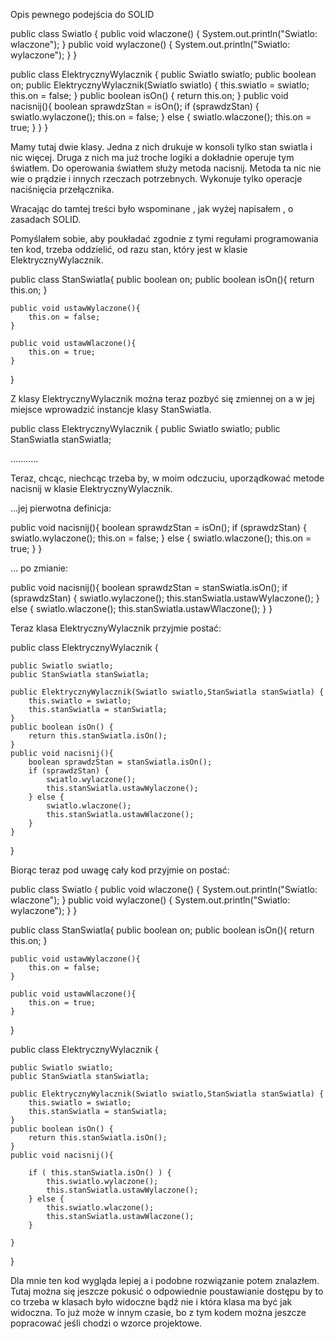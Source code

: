 Opis pewnego podejścia do SOLID



public class Swiatlo {
public void wlaczone() {
    System.out.println("Swiatlo: wlaczone");
}
public void wylaczone() {
    System.out.println("Swiatlo: wylaczone");
}
}


public class ElektrycznyWylacznik {
    public Swiatlo swiatlo;
    public boolean on;
    public ElektrycznyWylacznik(Swiatlo swiatlo) {
        this.swiatlo = swiatlo;
        this.on = false;
    }
    public boolean isOn() {
        return this.on;
    }
    public void nacisnij(){
        boolean sprawdzStan = isOn();
        if (sprawdzStan) {
            swiatlo.wylaczone();
            this.on = false;
        } else {
            swiatlo.wlaczone();
            this.on = true;
        }
    }
}



Mamy tutaj dwie klasy. Jedna z nich drukuje w konsoli tylko stan swiatla i nic więcej.  Druga z nich ma już troche logiki a dokładnie operuje tym światłem. Do operowania światłem służy metoda nacisnij. Metoda ta nic nie wie o prądzie i innych rzeczach potrzebnych. Wykonuje tylko operacje naciśnięcia przełącznika.

Wracając do tamtej treści było wspominane , jak wyżej napisałem , o zasadach SOLID.

Pomyślałem sobie, aby poukładać zgodnie z tymi regułami programowania ten kod, trzeba oddzielić, od razu stan, który jest w klasie ElektrycznyWylacznik.



public class StanSwiatla{
    public boolean on;
    public boolean isOn(){
        return this.on;
    }

    public void ustawWylaczone(){
        this.on = false;
    }

    public void ustawWlaczone(){
        this.on = true;
    }
}

 Z klasy ElektrycznyWylacznik można teraz pozbyć się zmiennej on a w jej miejsce wprowadzić instancje klasy StanSwiatla.

public class ElektrycznyWylacznik {
    public Swiatlo swiatlo;
    public StanSwiatla stanSwiatla;

...........

 Teraz, chcąc, niechcąc trzeba by, w moim odczuciu, uporządkować metode nacisnij w klasie ElektrycznyWylacznik.

...jej pierwotna definicja:

public void nacisnij(){
    boolean sprawdzStan = isOn();
    if (sprawdzStan) {
        swiatlo.wylaczone();
        this.on = false;
    } else {
        swiatlo.wlaczone();
        this.on = true;
    }
}

... po zmianie:

public void nacisnij(){
    boolean sprawdzStan = stanSwiatla.isOn();
    if (sprawdzStan) {
        swiatlo.wylaczone();
        this.stanSwiatla.ustawWylaczone();
    } else {
        swiatlo.wlaczone();
        this.stanSwiatla.ustawWlaczone();
    }
} 

 

Teraz klasa ElektrycznyWylacznik przyjmie postać:

public class ElektrycznyWylacznik {

    public Swiatlo swiatlo;
    public StanSwiatla stanSwiatla;

    public ElektrycznyWylacznik(Swiatlo swiatlo,StanSwiatla stanSwiatla) {
        this.swiatlo = swiatlo;
        this.stanSwiatla = stanSwiatla;
    }    
    public boolean isOn() {
        return this.stanSwiatla.isOn();
    }
    public void nacisnij(){
        boolean sprawdzStan = stanSwiatla.isOn();
        if (sprawdzStan) {
            swiatlo.wylaczone();
            this.stanSwiatla.ustawWylaczone();
        } else {
            swiatlo.wlaczone();
            this.stanSwiatla.ustawWlaczone();
        }
    }
}

 Biorąc teraz pod uwagę cały kod przyjmie on postać: 

 

public class Swiatlo {
    public void wlaczone() {
        System.out.println("Swiatlo: wlaczone");
    }
    public void wylaczone() {
        System.out.println("Swiatlo: wylaczone");
    }
}

public class StanSwiatla{
    public boolean on;
    public boolean isOn(){
        return this.on;
    }

    public void ustawWylaczone(){
        this.on = false;
    }

    public void ustawWlaczone(){
        this.on = true;
    }
}

 

public class ElektrycznyWylacznik {
 

    public Swiatlo swiatlo;
    public StanSwiatla stanSwiatla;

    public ElektrycznyWylacznik(Swiatlo swiatlo,StanSwiatla stanSwiatla) {
        this.swiatlo = swiatlo;
        this.stanSwiatla = stanSwiatla;
    }
    public boolean isOn() {
        return this.stanSwiatla.isOn();
    }
    public void nacisnij(){
        
        if ( this.stanSwiatla.isOn() ) {
            this.swiatlo.wylaczone();
            this.stanSwiatla.ustawWylaczone();
        } else {
            this.swiatlo.wlaczone();
            this.stanSwiatla.ustawWlaczone();
        }
        
    }    
}

Dla mnie ten kod wygląda lepiej a i podobne rozwiązanie potem znalazłem. 
Tutaj można się jeszcze pokusić o odpowiednie poustawianie dostępu by to co trzeba w klasach było widoczne bądź nie i która klasa ma być jak widoczna. 
To już może w innym czasie, bo z tym kodem można jeszcze popracować jeśli chodzi o wzorce projektowe. 
